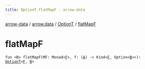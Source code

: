 ```yaml
---
title: OptionT.flatMapF - arrow-data
---
```


[arrow-data](../../index.html) / [arrow.data](../index.html) / [OptionT](index.html) / [flatMapF](./flat-map-f.html)

# flatMapF

`fun <B> flatMapF(MF: Monad<`[`F`](index.html#F)`>, f: (`[`A`](index.html#A)`) -> Kind<`[`F`](index.html#F)`, Option<`[`B`](flat-map-f.html#B)`>>): `[`OptionT`](index.html)`<`[`F`](index.html#F)`, `[`B`](flat-map-f.html#B)`>`